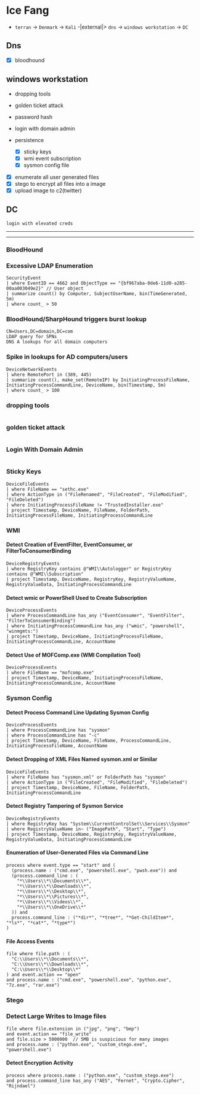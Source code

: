 # Ice Fang

- `terran` -> `Denmark` -> `Kali` -|external|> `dns` -> `windows workstation` -> `DC`

## Dns

- [x] bloodhound

## windows workstation

- dropping tools
- golden ticket attack
- password hash
- login with domain admin

- persistence
  - [X] sticky keys
  - [X] wmi event subscription
  - [X] sysmon config file
- [X] enumerate all user generated files
- [X] stego to encrypt all files into a image
- [x] upload image to c2(twitter)

## DC

`login with elevated creds`

----
----

### BloodHound

### Excessive LDAP Enumeration

```kql
SecurityEvent
| where EventID == 4662 and ObjectType == "{bf967aba-0de6-11d0-a285-00aa003049e2}" // User object
| summarize count() by Computer, SubjectUserName, bin(TimeGenerated, 5m)
| where count_ > 50
```

### BloodHound/SharpHound triggers burst lookup

```kql
CN=Users,DC=domain,DC=com
LDAP query for SPNs
DNS A lookups for all domain computers
```

### Spike in lookups for AD computers/users

```kql
DeviceNetworkEvents
| where RemotePort in (389, 445)
| summarize count(), make_set(RemoteIP) by InitiatingProcessFileName, InitiatingProcessCommandLine, DeviceName, bin(Timestamp, 5m)
| where count_ > 100
```

### dropping tools

```kql
```

### golden ticket attack

```kql
```

### Login With Domain Admin

```kql
```

### Sticky Keys

```kql
DeviceFileEvents
| where FileName == "sethc.exe"
| where ActionType in ("FileRenamed", "FileCreated", "FileModified", "FileDeleted")
| where InitiatingProcessFileName != "TrustedInstaller.exe"
| project Timestamp, DeviceName, FileName, FolderPath, InitiatingProcessFileName, InitiatingProcessCommandLine
```

### WMI

#### Detect Creation of EventFilter, EventConsumer, or FilterToConsumerBinding

```kql
DeviceRegistryEvents
| where RegistryKey contains @"WMI\\Autologger" or RegistryKey contains @"WMI\\Subscription"
| project Timestamp, DeviceName, RegistryKey, RegistryValueName, RegistryValueData, InitiatingProcessCommandLine
```

#### Detect wmic or PowerShell Used to Create Subscription

```kql
DeviceProcessEvents
| where ProcessCommandLine has_any ("EventConsumer", "EventFilter", "FilterToConsumerBinding")
| where InitiatingProcessCommandLine has_any ("wmic", "powershell", "winmgmts:")
| project Timestamp, DeviceName, InitiatingProcessFileName, InitiatingProcessCommandLine, AccountName
```

#### Detect Use of MOFComp.exe (WMI Compilation Tool)

```kql
DeviceProcessEvents
| where FileName == "mofcomp.exe"
| project Timestamp, DeviceName, InitiatingProcessFileName, InitiatingProcessCommandLine, AccountName
```

### Sysmon Config

#### Detect Process Command Line Updating Sysmon Config

```kql
DeviceProcessEvents
| where ProcessCommandLine has "sysmon"
| where ProcessCommandLine has "-c"
| project Timestamp, DeviceName, FileName, ProcessCommandLine, InitiatingProcessFileName, AccountName
```

#### Detect Dropping of XML Files Named sysmon.xml or Similar

```kql
DeviceFileEvents
| where FileName has "sysmon.xml" or FolderPath has "sysmon"
| where ActionType in ("FileCreated", "FileModified", "FileDeleted")
| project Timestamp, DeviceName, FileName, FolderPath, InitiatingProcessCommandLine
```

#### Detect Registry Tampering of Sysmon Service

```kql
DeviceRegistryEvents
| where RegistryKey has "System\\CurrentControlSet\\Services\\Sysmon"
| where RegistryValueName in~ ("ImagePath", "Start", "Type")
| project Timestamp, DeviceName, RegistryKey, RegistryValueName, RegistryValueData, InitiatingProcessCommandLine
```

#### Enumeration of User-Generated Files via Command Line

```kql
process where event.type == "start" and (
  (process.name : ("cmd.exe", "powershell.exe", "pwsh.exe")) and
  (process.command_line : (
    "*\\Users\\*\\Documents\\*", 
    "*\\Users\\*\\Downloads\\*",
    "*\\Users\\*\\Desktop\\*",
    "*\\Users\\*\\Pictures\\*",
    "*\\Users\\*\\Videos\\*",
    "*\\Users\\*\\OneDrive\\*"
  )) and
  process.command_line : ("*dir*", "*tree*", "*Get-ChildItem*", "*ls*", "*cat*", "*type*")
)
```

#### File Access Events

```kql
file where file.path : (
  "C:\\Users\\*\\Documents\\*", 
  "C:\\Users\\*\\Downloads\\*", 
  "C:\\Users\\*\\Desktop\\*"
) and event.action == "open"
and process.name : ("cmd.exe", "powershell.exe", "python.exe", "7z.exe", "rar.exe")
```

### Stego

### Detect Large Writes to Image files

```kql
file where file.extension in ("jpg", "png", "bmp")
and event.action == "file_write"
and file.size > 5000000  // 5MB is suspicious for many images
and process.name : ("python.exe", "custom_stego.exe", "powershell.exe")
```

#### Detect Encryption Activity

```
process where process.name : ("python.exe", "custom_stego.exe")
and process.command_line has_any ("AES", "Fernet", "Crypto.Cipher", "Rijndael")
```
